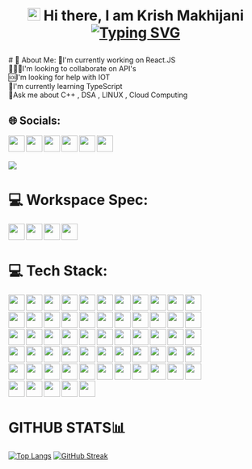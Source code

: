 <!-- [![MasterHead](https://firebasestorage.googleapis.com/v0/b/flexi-coding.appspot.com/o/dempgi7-520f8d5f-63d4-4453-8822-dbc149ae27f8.gif?alt=media&token=91c0c7b2-93c3-4029-b011-1a8703c5730d)](https://www.instagram.com/krish.makhijani) -->

<h1 align=center>
 
<img src="https://raw.githubusercontent.com/aemmadi/aemmadi/master/wave.gif" width="25px">  Hi  there,  I  am  Krish Makhijani <br/>
<a href="https://git.io/typing-svg"><img src="https://readme-typing-svg.herokuapp.com?font=Fira+Code&pause=800&color=F7D315&center=true&random=false&width=435&lines=A+Passionate+WebApp+Developer+;A+Passionate+Competitive+Programmer;A+Googler" alt="Typing SVG" /></a>
</h1>
# 💫 About Me:
🔭I'm currently working on React.JS<br>🧑‍🤝‍🧑I'm looking to collaborate on API's<br>🆘I'm looking for help with IOT<br>🍁I'm currently learning TypeScript<br>💬Ask me about C++ , DSA , LINUX , Cloud Computing

## 🌐 Socials:

<div><a href="https://instagram.com/krish.makhijani"><img align="left" height="32" width="32" src="https://cdn.simpleicons.org/instagram/E4405F" />
<div><a href="https://linktr.ee/krishmakhijani"><img align="left" height="32" width="32" src="https://cdn.simpleicons.org/linktree/43E55E"/>
<div><a href="https://www.linkedin.com/in/krishmakhijani/"><img align="left" height="32" width="32" src="https://cdn.simpleicons.org/linkedin/0A66C2" /></a></div>
<div><a href="https://medium.com/@krishmakhijani"><img align="left" height="32" width="32" src="https://cdn.simpleicons.org/medium/black/white" /></a></div>
<div><a href="https://music.apple.com/profile/krishmakhijani"><img align="left" height="32" width="32" src="https://cdn.simpleicons.org/applemusic/FA243C" /></a></div>
<div><a href="https://twitter.com/krish_makhijani"><img align="left" height="32" width="32" src="https://cdn.simpleicons.org/twitter/1D9BF0" /></a></div>
<br>
<br>
<br>
<img align="left" src="https://komarev.com/ghpvc/?username=krishmakhijani&style=flat&color=blueviolet" />
<br>

# 💻 Workspace Spec:

<img align="left" height="32" width="32" src="https://cdn.simpleicons.org/apple/black/white" />
<img align="left" height="32" width="32" src="https://cdn.simpleicons.org/macos/black/white" />
<img align="left" height="32" width="32" src="https://cdn.simpleicons.org/ios/black/white" />
<img align="left" height="32" width="32" src="https://cdn.simpleicons.org/ubuntu/ubuntu" />
<br>
<br>


# 💻 Tech Stack:

<img align="left" height="32" width="32" src="https://cdn.simpleicons.org/c/00599C"/>
<img align="left" height="32" width="32" src="https://cdn.simpleicons.org/cplusplus/00599C"/>
<img align="left" height="32" width="32" src="https://cdn.simpleicons.org/css3/1572B6"/>
<img align="left" height="32" width="32" src="https://cdn.simpleicons.org/html5/E34F26"/>
<img align="left" height="32" width="32" src="https://cdn.simpleicons.org/avajs/4B4B77"/>
<img align="left" height="32" width="32" src="https://cdn.simpleicons.org/javascript/F7DF1E"/>
<img align="left" height="32" width="32" src="https://cdn.simpleicons.org/lua/2C2D72"/>
<img align="left" height="32" width="32" src="https://cdn.simpleicons.org/php/777BB4"/>
<img align="left" height="32" width="32" src="https://cdn.simpleicons.org/python/3776AB"/>
<img align="left" height="32" width="32" src="https://cdn.simpleicons.org/gnubash/4EAA25"/>
<img align="left" height="32" width="32" src="https://cdn.simpleicons.org/amazonaws/FF9900"/>
<br>
<br>
<img align="left" height="32" width="32" src="https://cdn.simpleicons.org/microsoftazure/0078D7"/>
<img align="left" height="32" width="32" src="https://cdn.simpleicons.org/firebase/FFCA28"/>
<img align="left" height="32" width="32" src="https://cdn.simpleicons.org/googlecloud/4285F4"/>
<img align="left" height="32" width="32" src="https://cdn.simpleicons.org/vercel/black/white"/>
<img align="left" height="32" width="32" src="https://cdn.simpleicons.org/digitalocean/0080FF"/>
<img align="left" height="32" width="32" src="https://cdn.simpleicons.org/heroku/430098"/>
<img align="left" height="32" width="32" src="https://cdn.simpleicons.org/bootstrap/7952B3"/>
<img align="left" height="32" width="32" src="https://cdn.simpleicons.org/django/092E20"/>
<img align="left" height="32" width="32" src="https://cdn.simpleicons.org/express/black/white"/>
<img align="left" height="32" width="32" src="https://cdn.simpleicons.org/git/F05032"/>
<img align="left" height="32" width="32" src="https://cdn.simpleicons.org/npm/CB3837"/>
<br>
<br>
<img align="left" height="32" width="32" src="https://cdn.simpleicons.org/nestjs/E0234E"/>
<img align="left" height="32" width="32" src="https://cdn.simpleicons.org/nodedotjs/339933"/>
<img align="left" height="32" width="32" src="https://cdn.simpleicons.org/yarn/2C8EBB"/>
<img align="left" height="32" width="32" src="https://cdn.simpleicons.org/tailwindcss/06B6D4"/>
<img align="left" height="32" width="32" src="https://cdn.simpleicons.org/threedotjs/black/white"/>
<img align="left" height="32" width="32" src="https://cdn.simpleicons.org/vuedotjs/4FC08D"/>
<img align="left" height="32" width="32" src="https://cdn.simpleicons.org/react/61DAFB"/>
<img align="left" height="32" width="32" src="https://cdn.simpleicons.org/apache/D22128"/>
<img align="left" height="32" width="32" src="https://cdn.simpleicons.org/nginx/009639"/>
<img align="left" height="32" width="32" src="https://cdn.simpleicons.org/sqlite/003B57"/>
<img align="left" height="32" width="32" src="https://cdn.simpleicons.org/mariadb/003545"/>
<br>
<br>
<img align="left" height="32" width="32" src="https://cdn.simpleicons.org/mongodb/47A248"/>
<img align="left" height="32" width="32" src="https://cdn.simpleicons.org/mysql/4479A1"/>
<img align="left" height="32" width="32" src="https://cdn.simpleicons.org/canva/00C4CC"/>
<img align="left" height="32" width="32" src="https://cdn.simpleicons.org/figma/F24E1E"/>
<img align="left" height="32" width="32" src="https://cdn.simpleicons.org/numpy/013243"/>
<img align="left" height="32" width="32" src="https://cdn.simpleicons.org/pandas/150458"/>
<img align="left" height="32" width="32" src="https://cdn.simpleicons.org/linux/FCC624"/>
<img align="left" height="32" width="32" src="https://cdn.simpleicons.org/alfred/5C1F87"/>
<img align="left" height="32" width="32" src="https://cdn.simpleicons.org/arduino/00878F"/>
<img align="left" height="32" width="32" src="https://cdn.simpleicons.org/docker/2496ED"/>
<img align="left" height="32" width="32" src="https://cdn.simpleicons.org/eslint/4B32C3"/>
<br>
<br>
<img align="left" height="32" width="32" src="https://cdn.simpleicons.org/notion/black/white"/>
<img align="left" height="32" width="32" src="https://cdn.simpleicons.org/postman/FF6C37"/>
<img align="left" height="32" width="32" src="https://cdn.simpleicons.org/redux/764ABC"/>
<img align="left" height="32" width="32" src="https://cdn.simpleicons.org/visualstudiocode/007ACC"/>
<img align="left" height="32" width="32" src="https://cdn.simpleicons.org/xcode/147EFB"/>
<img align="left" height="32" width="32" src="https://cdn.simpleicons.org/sublimetext/FF9800"/>
<img align="left" height="32" width="32" src="https://cdn.simpleicons.org/replit/F26207"/>
<img align="left" height="32" width="32" src="https://cdn.simpleicons.org/pycharm/black/white"/>
<img align="left" height="32" width="32" src="https://cdn.simpleicons.org/neovim/57A143"/>
<img align="left" height="32" width="32" src="https://cdn.simpleicons.org/googlecolab/F9AB00"/>
<img align="left" height="32" width="32" src="https://cdn.simpleicons.org/intellijidea/black/white"/>
<br>
<br>
<img align="left" height="32" width="32" src="https://cdn.simpleicons.org/prettier/F7B93E"/>
<img align="left" height="32" width="32" src="https://cdn.simpleicons.org/flutter/02569B"/>
<img align="left" height="32" width="32" src="https://cdn.simpleicons.org/iterm2/black/white"/>
<img align="left" height="32" width="32" src="https://cdn.simpleicons.org/starship/DD0B78"/>
<img align="left" height="32" width="32" src="https://cdn.simpleicons.org/gatsby/663399"/>
<br>
<br>

# GITHUB STATS📊

[![Top Langs](https://github-stats-krishmakhijani.vercel.app/api/top-langs/?username=krishmakhijani&theme=neon&layout=donut&langs_count=10)](https://github.com/krishmakhijani)
[![GitHub Streak](https://github-readme-streak-stats-krishmakhijani.vercel.app?user=krishmakhijani&theme=neon&border_radius=6&date_format=j%20M%5B%20Y%5D)](https://github.com/krishmakhijani)



